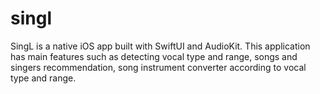 # singl

SingL is a native iOS app built with SwiftUI and AudioKit. This application has main features such as detecting vocal type and range, songs and singers recommendation, song instrument converter according to vocal type and range.